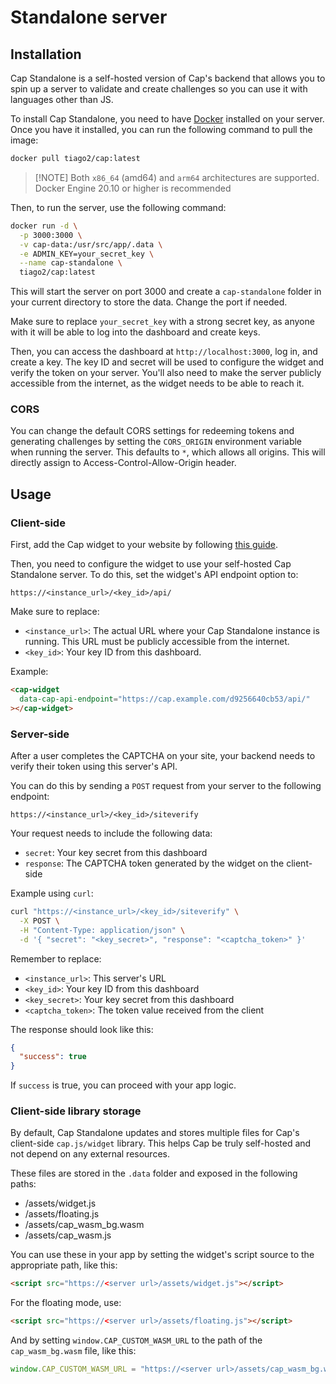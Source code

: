# Standalone server

## Installation

Cap Standalone is a self-hosted version of Cap's backend that allows you to spin up a server to validate and create challenges so you can use it with languages other than JS.

To install Cap Standalone, you need to have [Docker](https://docs.docker.com/get-docker/) installed on your server. Once you have it installed, you can run the following command to pull the image:

```bash
docker pull tiago2/cap:latest
```

> [!NOTE] Both `x86_64` (amd64) and `arm64` architectures are supported. Docker Engine 20.10 or higher is recommended

Then, to run the server, use the following command:

```bash
docker run -d \
  -p 3000:3000 \
  -v cap-data:/usr/src/app/.data \
  -e ADMIN_KEY=your_secret_key \
  --name cap-standalone \
  tiago2/cap:latest
```

This will start the server on port 3000 and create a `cap-standalone` folder in your current directory to store the data. Change the port if needed.

Make sure to replace `your_secret_key` with a strong secret key, as anyone with it will be able to log into the dashboard and create keys.

Then, you can access the dashboard at `http://localhost:3000`, log in, and create a key. The key ID and secret will be used to configure the widget and verify the token on your server. You'll also need to make the server publicly accessible from the internet, as the widget needs to be able to reach it.

### CORS

You can change the default CORS settings for redeeming tokens and generating challenges by setting the `CORS_ORIGIN` environment variable when running the server. This defaults to `*`, which allows all origins. This will directly assign to Access-Control-Allow-Origin header.

## Usage

### Client-side

First, add the Cap widget to your website by following [this guide](widget.md).

Then, you need to configure the widget to use your self-hosted Cap Standalone server. To do this, set the widget's API endpoint option to:

```
https://<instance_url>/<key_id>/api/
```

Make sure to replace:

- `<instance_url>`: The actual URL where your Cap Standalone instance is running. This URL must be publicly accessible from the internet.
- `<key_id>`: Your key ID from this dashboard.

Example:

```html
<cap-widget
  data-cap-api-endpoint="https://cap.example.com/d9256640cb53/api/"
></cap-widget>
```

### Server-side

After a user completes the CAPTCHA on your site, your backend needs to verify their token using this server's API.

You can do this by sending a `POST` request from your server to the following endpoint:

```
https://<instance_url>/<key_id>/siteverify
```

Your request needs to include the following data:

- `secret`: Your key secret from this dashboard
- `response`: The CAPTCHA token generated by the widget on the client-side

Example using `curl`:

```bash
curl "https://<instance_url>/<key_id>/siteverify" \
  -X POST \
  -H "Content-Type: application/json" \
  -d '{ "secret": "<key_secret>", "response": "<captcha_token>" }'
```

Remember to replace:

- `<instance_url>`: This server's URL
- `<key_id>`: Your key ID from this dashboard
- `<key_secret>`: Your key secret from this dashboard
- `<captcha_token>`: The token value received from the client

The response should look like this:

```json
{
  "success": true
}
```

If `success` is true, you can proceed with your app logic.

### Client-side library storage

By default, Cap Standalone updates and stores multiple files for Cap's client-side `cap.js/widget` library. This helps Cap be truly self-hosted and not depend on any external resources.

These files are stored in the `.data` folder and exposed in the following paths:

- /assets/widget.js
- /assets/floating.js
- /assets/cap_wasm_bg.wasm
- /assets/cap_wasm.js

You can use these in your app by setting the widget's script source to the appropriate path, like this:

```html
<script src="https://<server url>/assets/widget.js"></script>
```

For the floating mode, use:

```html
<script src="https://<server url>/assets/floating.js"></script>
```

And by setting `window.CAP_CUSTOM_WASM_URL` to the path of the `cap_wasm_bg.wasm` file, like this:

```js
window.CAP_CUSTOM_WASM_URL = "https://<server url>/assets/cap_wasm_bg.wasm";
```
